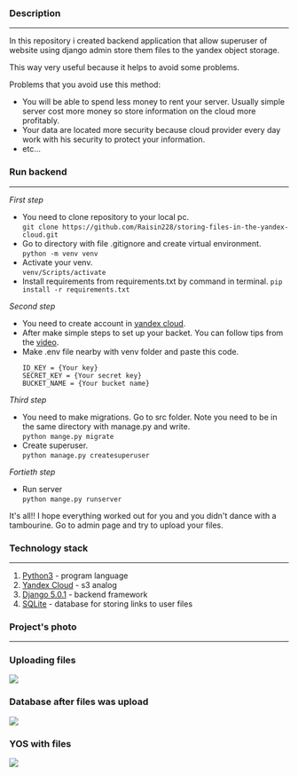 ### Description

---

In this repository i created backend application that allow superuser of website 
using django admin store them files to the yandex object storage. 

This way very useful because it helps to avoid some problems. 

Problems that you avoid use this method:

- You will be able to spend less money to rent your server. Usually simple server cost more money so store 
information on the cloud more profitably.
- Your data are located more security because cloud provider every day work with his security to protect 
your information.
- etc...

### Run backend

---

*First step*
* You need to clone repository to your local pc.\
`git clone https://github.com/Raisin228/storing-files-in-the-yandex-cloud.git`
* Go to directory with file .gitignore and create virtual environment.\
`python -m venv venv`
* Activate your venv.\
`venv/Scripts/activate`
* Install requirements from requirements.txt by command in terminal.
`pip install -r requirements.txt`

*Second step*
* You need to create account in 
<a href='https://cloud.yandex.ru/ru/'>yandex cloud</a>.
* After make simple steps to set up your backet. You can follow tips from the <a href='https://www.youtube.com/watch?v=L_6PiJFaldI'>video</a>.
* Make .env file nearby with venv folder and paste this code.
  ```
  ID_KEY = {Your key}
  SECRET_KEY = {Your secret key}
  BUCKET_NAME = {Your bucket name}
  ```

*Third step*
* You need to make migrations. Go to src folder. Note you need to be in the same
directory with manage.py and write.\
`python mange.py migrate`
* Create superuser.\
`python manage.py createsuperuser`

*Fortieth step*
* Run server\
`python mange.py runserver`

It's all!! I hope everything worked out for you and you didn't dance with 
a tambourine. Go to admin page and try to upload your files. 

### Technology stack 

---

1. [Python3](https://www.python.org/) - program language
2. [Yandex Cloud](https://cloud.yandex.ru/ru/) - s3 analog
3. [Django 5.0.1](https://www.djangoproject.com/) - backend framework
4. [SQLite](https://www.sqlite.org/index.html) - database for storing links to user files

### Project's photo

---

### Uploading files
<img src="https://github.com/Raisin228/storing-files-in-the-yandex-cloud/blob/main/screenshots/Django%20admin%20with%20file.png">

### Database after files was upload
<img src="https://github.com/Raisin228/storing-files-in-the-yandex-cloud/blob/main/screenshots/DB.png">

### YOS with files
<img src="https://github.com/Raisin228/storing-files-in-the-yandex-cloud/blob/main/screenshots/Files%20uploded%20to%20the%20cloud.png">

